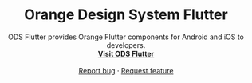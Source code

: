 <h1 align="center">Orange Design System Flutter</h1>

<p align="center">
  ODS Flutter provides Orange Flutter components for Android and iOS to developers.
  <br>
  <a href="https://orange-opensource.github.io/ods-flutter"><strong>Visit ODS Flutter</strong></a>
  <br>
  <br>
  <a href="https://github.com/Orange-OpenSource/ods-flutter/issues/new?assignees=B3nz01d&labels=bug%2Ctriage&template=bug_report.yml&title=%5BBug%5D%3A+Bug+Summary">Report bug</a>
  ·
  <a href="https://github.com/Orange-OpenSource/ods-flutter/issues/new?assignees=B3nz01d&labels=feature%2Ctriage&template=feature_request.yml&title=%5Bfeature%5D%3A+">Request feature</a>
</p>
